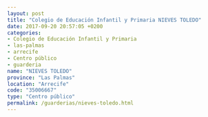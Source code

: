 ```yaml
---
layout: post
title: "Colegio de Educación Infantil y Primaria NIEVES TOLEDO"
date: 2017-09-20 20:57:05 +0200
categories:
- Colegio de Educación Infantil y Primaria
- las-palmas
- arrecife
- Centro público
- guarderia
name: "NIEVES TOLEDO"
province: "Las Palmas"
location: "Arrecife"
code: "35006667"
type: "Centro público"
permalink: /guarderias/nieves-toledo.html
---
```

